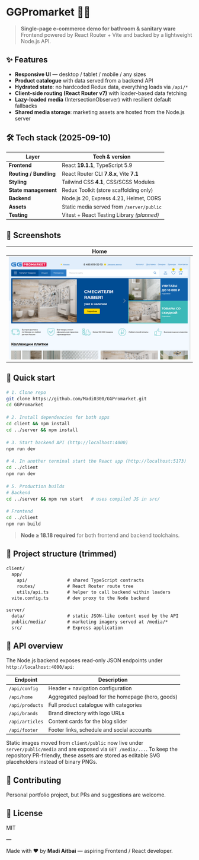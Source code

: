 # GGPromarket 🛁🚽

> **Single-page e-commerce demo for bathroom & sanitary ware**
> Frontend powered by React Router + Vite and backed by a lightweight Node.js API.

## ✨ Features

- **Responsive UI** — desktop / tablet / mobile / any sizes
- **Product catalogue** with data served from a backend API
- **Hydrated state**: no hardcoded Redux data, everything loads via `/api/*`
- **Client-side routing (React Router v7)** with loader-based data fetching
- **Lazy-loaded media** (IntersectionObserver) with resilient default fallbacks
- **Shared media storage**: marketing assets are hosted from the Node.js server

## 🛠️ Tech stack (2025-09-10)

| Layer                  | Tech & version                             |
| ---------------------- | ------------------------------------------ |
| **Frontend**           | React **19.1.1**, TypeScript 5.9           |
| **Routing / Bundling** | React Router CLI **7.8.x**, Vite **7.1**   |
| **Styling**            | Tailwind CSS **4.1**, CSS/SCSS Modules     |
| **State management**   | Redux Toolkit (store scaffolding only)     |
| **Backend**            | Node.js 20, Express 4.21, Helmet, CORS     |
| **Assets**             | Static media served from `/server/public`  |
| **Testing**            | Vitest + React Testing Library _(planned)_ |

## 📸 Screenshots

| Home                             |
| -------------------------------- |
| ![Home](./docs/screens/home.png) |

## 🚀 Quick start

```bash
# 1. Clone repo
git clone https://github.com/Madi0300/GGPromarket.git
cd GGPromarket

# 2. Install dependencies for both apps
cd client && npm install
cd ../server && npm install

# 3. Start backend API (http://localhost:4000)
npm run dev

# 4. In another terminal start the React app (http://localhost:5173)
cd ../client
npm run dev

# 5. Production builds
# Backend
cd ../server && npm run start   # uses compiled JS in src/

# Frontend
cd ../client
npm run build
```

> **Node ≥ 18.18 required** for both frontend and backend toolchains.

## 📂 Project structure (trimmed)

```text
client/
  app/
    api/               # shared TypeScript contracts
    routes/            # React Router route tree
    utils/api.ts       # helper to call backend within loaders
  vite.config.ts       # dev proxy to the Node backend

server/
  data/                # static JSON-like content used by the API
  public/media/        # marketing imagery served at /media/*
  src/                 # Express application
```

## 🧭 API overview

The Node.js backend exposes read-only JSON endpoints under `http://localhost:4000/api`:

| Endpoint             | Description                                      |
| -------------------- | ------------------------------------------------ |
| `/api/config`        | Header + navigation configuration                 |
| `/api/home`          | Aggregated payload for the homepage (hero, goods) |
| `/api/products`      | Full product catalogue with categories            |
| `/api/brands`        | Brand directory with logo URLs                    |
| `/api/articles`      | Content cards for the blog slider                 |
| `/api/footer`        | Footer links, schedule and social accounts        |

Static images moved from `client/public` now live under `server/public/media` and
are exposed via `GET /media/...`. To keep the repository PR-friendly, these
assets are stored as editable SVG placeholders instead of binary PNGs.

## 🤝 Contributing

Personal portfolio project, but PRs and suggestions are welcome.

## 📄 License

MIT

—

Made with ❤️ by **Madi Aitbai** — aspiring Frontend / React developer.
